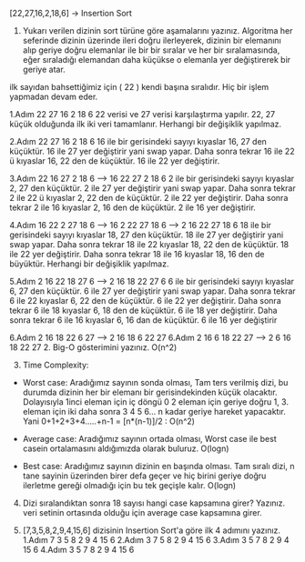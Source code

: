 [22,27,16,2,18,6] -> Insertion Sort
1. Yukarı verilen dizinin sort türüne göre aşamalarını yazınız.
Algoritma her seferinde dizinin üzerinde ileri doğru ilerleyerek, dizinin bir elemanını alıp geriye doğru elemanlar ile bir bir sıralar ve her bir sıralamasında, eğer sıraladığı elemandan daha küçükse o elemanla yer değiştirerek bir geriye atar.

ilk sayıdan bahsettiğimiz için ( 22 ) kendi başına sıralıdır. Hiç bir işlem yapmadan devam eder.

1.Adım	22	27	16	2	18	6
22 verisi ve 27 verisi karşılaştırma yapılır. 22, 27 küçük olduğunda ilk iki veri tamamlanır. Herhangi bir değişiklik yapılmaz.

2.Adım	22	27	16	2	18	6
16 ile bir gerisindeki sayıyı kıyaslar 16, 27 den küçüktür. 16 ile 27 yer değiştirir yani swap yapar. Daha sonra tekrar 16 ile 22 ü kıyaslar 16, 22 den de küçüktür. 16 ile 22 yer değiştirir.

3.Adım	22	16	27	2	18	6	-->	16	22	27	2	18	6
2 ile bir gerisindeki sayıyı kıyaslar 2, 27 den küçüktür. 2 ile 27 yer değiştirir yani swap yapar. Daha sonra tekrar 2 ile 22 ü kıyaslar 2, 22 den de küçüktür. 2 ile 22 yer değiştirir. Daha sonra tekrar 2 ile 16 kıyaslar 2, 16 den de küçüktür. 2 ile 16 yer değiştirir.

4.Adım	16	22	2	27	18	6	-->	16	2	22	27	18	6
-->	2	16	22	27	18	6
18 ile bir gerisindeki sayıyı kıyaslar 18, 27 den küçüktür. 18 ile 27 yer değiştirir yani swap yapar. Daha sonra tekrar 18 ile 22 kıyaslar 18, 22 den de küçüktür. 18 ile 22 yer değiştirir. Daha sonra tekrar 18 ile 16 kıyaslar 18, 16 den de büyüktür. Herhangi bir değişiklik yapılmaz.

5.Adım	2	16	22	18	27	6	-->	2	16	18	22	27	6
6 ile bir gerisindeki sayıyı kıyaslar 6, 27 den küçüktür. 6 ile 27 yer değiştirir yani swap yapar. Daha sonra tekrar 6 ile 22 kıyaslar 6, 22 den de küçüktür. 6 ile 22 yer değiştirir. Daha sonra tekrar 6 ile 18 kıyaslar 6, 18 den de küçüktür. 6 ile 18 yer değiştirir. Daha sonra tekrar 6 ile 16 kıyaslar 6, 16 dan de küçüktür. 6 ile 16 yer değiştirir

6.Adım	2	16	18	22	6	27	-->	2	16	18	6	22	27
6.Adım	2	16	6	18	22	27	-->	2	6	16	18	22	27
2. Big-O gösterimini yazınız.
O(n^2)

3. Time Complexity:
- Worst case: Aradığımız sayının sonda olması,
Tam ters verilmiş dizi, bu durumda dizinin her bir elemanı bir gerisindekinden küçük olacaktır. Dolayısıyla 1inci eleman için iç döngü 0 2 eleman için geriye doğru 1, 3. eleman için iki daha sonra 3 4 5 6… n kadar geriye hareket yapacaktır. Yani 0+1+2+3+4…..+n-1 = [n*(n-1)]/2 : O(n^2)

- Average case: Aradığımız sayının ortada olması,
Worst case ile best casein ortalamasını aldığımızda  olarak buluruz. O(logn)

- Best case: Aradığımız sayının dizinin en başında olması.
Tam sıralı dizi, n tane sayinin üzerinden birer defa geçer ve hiç birini geriye doğru ilerletme gereği olmadığı için bu tek geçişle kalır.
O(logn)

4. Dizi sıralandıktan sonra 18 sayısı hangi case kapsamına girer? Yazınız.
veri setinin ortasında olduğu için average case kapsamına girer.

2. [7,3,5,8,2,9,4,15,6] dizisinin Insertion Sort'a göre ilk 4 adımını yazınız.
1.Adım	7	3	5	8	2	9	4	15	6
2.Adım	3	7	5	8	2	9	4	15	6
3.Adım	3	5	7	8	2	9	4	15	6
4.Adım	3	5	7	8	2	9	4	15	6
